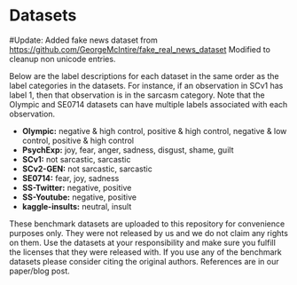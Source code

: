 # Datasets

#Update:
Added fake news dataset from https://github.com/GeorgeMcIntire/fake_real_news_dataset
Modified to cleanup non unicode entries.

Below are the label descriptions for each dataset in the same order as the label categories in the datasets. For instance, if an observation in SCv1 has label 1, then that observation is in the sarcasm category. Note that the Olympic and SE0714 datasets can have multiple labels associated with each observation.

* **Olympic:** negative & high control, positive & high control, negative & low control, positive & high control
* **PsychExp:** joy, fear, anger, sadness, disgust, shame, guilt
* **SCv1:** not sarcastic, sarcastic
* **SCv2-GEN:** not sarcastic, sarcastic
* **SE0714:** fear, joy, sadness
* **SS-Twitter:** negative, positive
* **SS-Youtube:** negative, positive
* **kaggle-insults:** neutral, insult

These benchmark datasets are uploaded to this repository for convenience purposes only. They were not released by us and we do not claim any rights on them. Use the datasets at your responsibility and make sure you fulfill the licenses that they were released with. If you use any of the benchmark datasets please consider citing the original authors. References are in our paper/blog post.

